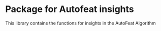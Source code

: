 # Package for Autofeat insights

This library contains the functions for insights in the AutoFeat Algorithm

